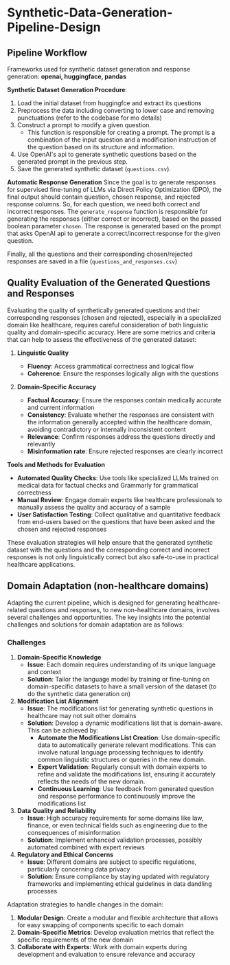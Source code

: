 # Synthetic-Data-Generation-Pipeline-Design

## Pipeline Workflow
Frameworks used for synthetic dataset generation and response generation: **openai, huggingface, pandas**

**Synthetic Dataset Generation Procedure**:

1. Load the initial dataset from huggingfce and extract its questions
2. Preprocess the data including converting to lower case and removing punctuations (refer to the codebase for mo details)
3. Construct a prompt to modify a given question.
   - This function is responsible for creating a prompt. The prompt is a combination of the input question and a modification instruction of the question based on its structure and information.
4. Use OpenAI's api to generate synthetic questions based on the generated prompt in the previous step.
5. Save the generated synthetic dataset (`questions.csv`).

**Automatic Response Generation**
Since the goal is to generate responses for supervised fine-tuning of LLMs via Direct Policy Optimization (DPO), the final output should contain question, chosen response, and rejected response columns. So, for each question, we need both correct and incorrect responses. The `generate_response` function is responsible for generating the responses (either correct or incorrect), based on the passed boolean parameter `chosen`. The response is generated based on the prompt that asks OpenAI api to generate a correct/incorrect response for the given question.

Finally, all the questions and their corresponding chosen/rejected responses are saved in a file (`questions_and_responses.csv`)


## Quality Evaluation of the Generated Questions and Responses
Evaluating the quality of synthetically generated questions and their corresponding responses (chosen and rejected), especially in a specialized domain like healthcare, requires careful consideration of both linguistic quality and domain-specific accuracy. Here are some metrics and criteria that can help to assess the effectiveness of the generated dataset:
1. **Linguistic Quality**
   - **Fluency**: Access grammatical correctness and logical flow
   - **Coherence**: Ensure the responses logically align with the questions
  
2. **Domain-Specific Accuracy**
   - **Factual Accuracy**: Ensure the responses contain medically accurate and current information
   - **Consistency**: Evaluate whether the responses are consistent with the information generally accepted within the healthcare domain, avoiding contradictory or internally inconsistent content
   - **Relevance**: Confirm responses address the questions directly and relevantly
   - **Misinformation rate**: Ensure rejected responses are clearly incorrect

  
**Tools and Methods for Evaluation**
- **Automated Quality Checks**: Use tools like specialized LLMs trained on medical data for factual checks and Grammarly for grammatical correctness
- **Manual Review**: Engage domain experts like healthcare professionals to manually assess the quality and accuracy of a sample
- **User Satisfaction Testing**: Collect qualitative and quantitative feedback from end-users based on the questions that have been asked and the chosen and rejected responses

These evaluation strategies will help ensure that the generated synthetic dataset with the questions and the corresponding correct and incorrect responses is not only linguistically correct but also safe-to-use in practical healthcare applications.

## Domain Adaptation (non-healthcare domains)
Adapting the current pipeline, which is designed for generating healthcare-related questions and responses, to new non-healthcare domains, involves several challenges and opportunities. The key insights into the potential challenges and solutions for domain adaptation are as follows:
### Challenges
1. **Domain-Specific Knowledge**
   - **Issue**: Each domain requires understanding of its unique language and context
   - **Solution**: Tailor the language model by training or fine-tuning on domain-specific datasets to have a small version of the dataset (to do the synthetic data generation on)
2. **Modification List Alignment**
   - **Issue**: The modifications list for generating synthetic questions in healthcare may not suit other domains
   - **Solution**: Develop a dynamic modifications list that is domain-aware. This can be achieved by:
      - **Automate the Modifications List Creation**: Use domain-specific data to automatically generate relevant modifications. This can involve natural language processing techniques to identify common linguistic structures or queries in the new domain.
      - **Expert Validation**: Regularly consult with domain experts to refine and validate the modifications list, ensuring it accurately reflects the needs of the new domain.
      - **Continuous Learning**: Use feedback from generated question and response performance to continuously improve the modifications list
4. **Data Quality and Reliability**
   - **Issue**: High accuracy requirements for some domains like law, finance, or even technical fields such as engineering due to the consequences of misinformation
   - **Solution**: Implement enhanced validation processes, possibly automated combined with expert reviews
7. **Regulatory and Ethical Concerns**
   - **Issue**: Different domains are subject to specific regulations, particularly concerning data privacy
   - **Solution**: Ensure compliance by staying updated with regulatory frameworks and implementing ethical guidelines in data dandling processes
  
Adaptation strategies to handle changes in the domain:
1. **Modular Design**: Create a modular and flexible architecture that allows for easy swapping of components specific to each domain
2. **Domain-Specific Metrics**: Develop evaluation metrics that reflect the specific requirements of the new domain
3. **Collaborate with Experts**: Work with domain experts during development and evaluation to ensure relevance and accuracy

